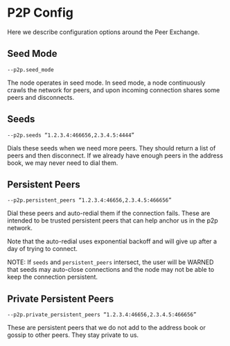 # P2P Config

Here we describe configuration options around the Peer Exchange.

## Seed Mode

`--p2p.seed_mode`

The node operates in seed mode. In seed mode, a node continuously crawls the network for peers,
and upon incoming connection shares some peers and disconnects.

## Seeds

`--p2p.seeds “1.2.3.4:466656,2.3.4.5:4444”`

Dials these seeds when we need more peers. They should return a list of peers and then disconnect.
If we already have enough peers in the address book, we may never need to dial them.

## Persistent Peers

`--p2p.persistent_peers “1.2.3.4:46656,2.3.4.5:466656”`

Dial these peers and auto-redial them if the connection fails.
These are intended to be trusted persistent peers that can help
anchor us in the p2p network.

Note that the auto-redial uses exponential backoff and will give up
after a day of trying to connect.

NOTE: If `seeds` and `persistent_peers` intersect,
the user will be WARNED that seeds may auto-close connections
and the node may not be able to keep the connection persistent.

## Private Persistent Peers

`--p2p.private_persistent_peers “1.2.3.4:46656,2.3.4.5:466656”`

These are persistent peers that we do not add to the address book or
gossip to other peers. They stay private to us.
